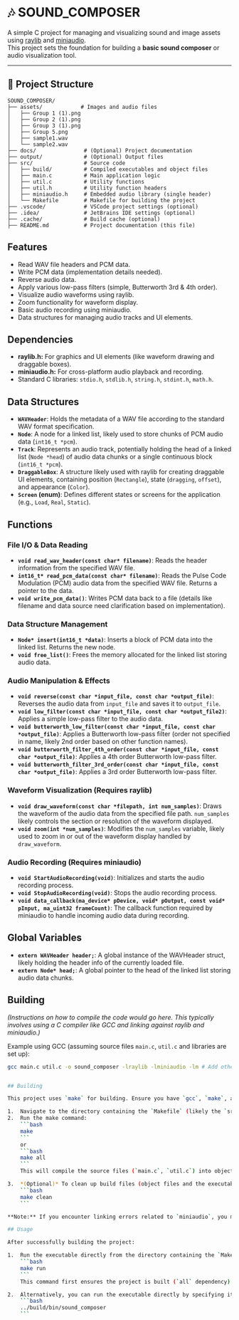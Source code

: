 # 🎶 SOUND_COMPOSER

A simple C project for managing and visualizing sound and image assets using [raylib](https://www.raylib.com/) and [miniaudio](https://github.com/mackron/miniaudio).  
This project sets the foundation for building a **basic sound composer** or audio visualization tool.

---

## 📂 Project Structure

```plaintext
SOUND_COMPOSER/
├── assets/            # Images and audio files
│   ├── Group 1 (1).png
│   ├── Group 2 (1).png
│   ├── Group 3 (1).png
│   ├── Group 5.png
│   ├── sample1.wav
│   └── sample2.wav
├── docs/               # (Optional) Project documentation
├── output/             # (Optional) Output files
├── src/                # Source code
│   ├── build/          # Compiled executables and object files
│   ├── main.c          # Main application logic
│   ├── util.c          # Utility functions
│   ├── util.h          # Utility function headers
│   ├── miniaudio.h     # Embedded audio library (single header)
│   └── Makefile        # Makefile for building the project
├── .vscode/            # VSCode project settings (optional)
├── .idea/              # JetBrains IDE settings (optional)
├── .cache/             # Build cache (optional)
├── README.md           # Project documentation (this file)

```
## Features

* Read WAV file headers and PCM data.
* Write PCM data (implementation details needed).
* Reverse audio data.
* Apply various low-pass filters (simple, Butterworth 3rd & 4th order).
* Visualize audio waveforms using raylib.
* Zoom functionality for waveform display.
* Basic audio recording using miniaudio.
* Data structures for managing audio tracks and UI elements.

## Dependencies

* **raylib.h:** For graphics and UI elements (like waveform drawing and draggable boxes).
* **miniaudio.h:** For cross-platform audio playback and recording.
* Standard C libraries: `stdio.h`, `stdlib.h`, `string.h`, `stdint.h`, `math.h`.

## Data Structures

* **`WAVHeader`**: Holds the metadata of a WAV file according to the standard WAV format specification.
* **`Node`**: A node for a linked list, likely used to store chunks of PCM audio data (`int16_t *pcm`).
* **`Track`**: Represents an audio track, potentially holding the head of a linked list (`Node *head`) of audio data chunks or a single continuous block (`int16_t *pcm`).
* **`DraggableBox`**: A structure likely used with raylib for creating draggable UI elements, containing position (`Rectangle`), state (`dragging`, `offset`), and appearance (`Color`).
* **`Screen` (enum)**: Defines different states or screens for the application (e.g., `Load`, `Real`, `Static`).

## Functions

### File I/O & Data Reading

* **`void read_wav_header(const char* filename)`**: Reads the header information from the specified WAV file.
* **`int16_t* read_pcm_data(const char* filename)`**: Reads the Pulse Code Modulation (PCM) audio data from the specified WAV file. Returns a pointer to the data.
* **`void write_pcm_data()`**: Writes PCM data back to a file (details like filename and data source need clarification based on implementation).

### Data Structure Management

* **`Node* insert(int16_t *data)`**: Inserts a block of PCM data into the linked list. Returns the new node.
* **`void free_list()`**: Frees the memory allocated for the linked list storing audio data.

### Audio Manipulation & Effects

* **`void reverse(const char *input_file, const char *output_file)`**: Reverses the audio data from `input_file` and saves it to `output_file`.
* **`void low_filter(const char *input_file, const char *output_file2)`**: Applies a simple low-pass filter to the audio data.
* **`void butterworth_low_filter(const char *input_file, const char *output_file)`**: Applies a Butterworth low-pass filter (order not specified in name, likely 2nd order based on other function names).
* **`void butterworth_filter_4th_order(const char *input_file, const char *output_file)`**: Applies a 4th order Butterworth low-pass filter.
* **`void butterworth_filter_3rd_order(const char *input_file, const char *output_file)`**: Applies a 3rd order Butterworth low-pass filter.

### Waveform Visualization (Requires raylib)

* **`void draw_waveform(const char *filepath, int num_samples)`**: Draws the waveform of the audio data from the specified file path. `num_samples` likely controls the section or resolution of the waveform displayed.
* **`void zoom(int *num_samples)`**: Modifies the `num_samples` variable, likely used to zoom in or out of the waveform display handled by `draw_waveform`.

### Audio Recording (Requires miniaudio)

* **`void StartAudioRecording(void)`**: Initializes and starts the audio recording process.
* **`void StopAudioRecording(void)`**: Stops the audio recording process.
* **`void data_callback(ma_device* pDevice, void* pOutput, const void* pInput, ma_uint32 frameCount)`**: The callback function required by miniaudio to handle incoming audio data during recording.

## Global Variables

* **`extern WAVHeader header;`**: A global instance of the WAVHeader struct, likely holding the header info of the currently loaded file.
* **`extern Node* head;`**: A global pointer to the head of the linked list storing audio data chunks.

## Building

*(Instructions on how to compile the code would go here. This typically involves using a C compiler like GCC and linking against raylib and miniaudio.)*

Example using GCC (assuming source files `main.c`, `util.c` and libraries are set up):

```bash
gcc main.c util.c -o sound_composer -lraylib -lminiaudio -lm # Add other necessary flags


## Building

This project uses `make` for building. Ensure you have `gcc`, `make`, and the necessary libraries (`raylib`) installed.

1.  Navigate to the directory containing the `Makefile` (likely the `src` directory based on your file structure image).
2.  Run the make command:
    ```bash
    make
    ```
    or
    ```bash
    make all
    ```
    This will compile the source files (`main.c`, `util.c`) into object files located in `../build/obj/` and then link them into the final executable located at `../build/bin/sound_composer`.

3.  *(Optional)* To clean up build files (object files and the executable):
    ```bash
    make clean
    ```

**Note:** If you encounter linking errors related to `miniaudio`, you may need to add `-lminiaudio` to the `LIBS` variable in your `Makefile`.

## Usage

After successfully building the project:

1.  Run the executable directly from the directory containing the `Makefile`:
    ```bash
    make run
    ```
    This command first ensures the project is built (`all` dependency) and then executes `../build/bin/sound_composer`.

2.  Alternatively, you can run the executable directly by specifying its path:
    ```bash
    ../build/bin/sound_composer
    ```
   

